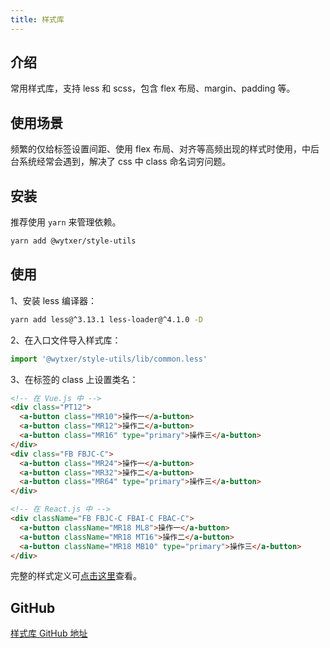 ```yaml
---
title: 样式库
---
```


## 介绍

常用样式库，支持 less 和 scss，包含 flex 布局、margin、padding 等。


## 使用场景

频繁的仅给标签设置间距、使用 flex 布局、对齐等高频出现的样式时使用，中后台系统经常会遇到，解决了 css 中 class 命名词穷问题。


## 安装

推荐使用 `yarn` 来管理依赖。

```bash
yarn add @wytxer/style-utils
```

## 使用

1、安装 less 编译器：

```bash
yarn add less@^3.13.1 less-loader@^4.1.0 -D
```

2、在入口文件导入样式库：

```js
import '@wytxer/style-utils/lib/common.less'
```

3、在标签的 class 上设置类名：

```html
<!-- 在 Vue.js 中 -->
<div class="PT12">
  <a-button class="MR10">操作一</a-button>
  <a-button class="MR12">操作二</a-button>
  <a-button class="MR16" type="primary">操作三</a-button>
</div>
<div class="FB FBJC-C">
  <a-button class="MR24">操作一</a-button>
  <a-button class="MR32">操作二</a-button>
  <a-button class="MR64" type="primary">操作三</a-button>
</div>

<!-- 在 React.js 中 -->
<div className="FB FBJC-C FBAI-C FBAC-C">
  <a-button className="MR18 ML8">操作一</a-button>
  <a-button className="MR18 MT16">操作二</a-button>
  <a-button className="MR18 MB10" type="primary">操作三</a-button>
</div>
```

完整的样式定义可[点击这里](https://github.com/wytxer/style-utils/blob/main/lib/common.less)查看。


## GitHub

[样式库 GitHub 地址](https://github.com/wytxer/style-utils)
